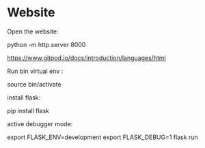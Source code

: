 # Website

Open the website:

python -m http.server 8000

https://www.gitpod.io/docs/introduction/languages/html



Run bin virtual env :

source bin/activate

install flask:

pip install flask

active debugger mode:

export FLASK_ENV=development
export FLASK_DEBUG=1
flask run